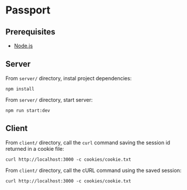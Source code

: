 # Passport

## Prerequisites

- [Node.js](https://nodejs.org)

## Server

From `server/` directory, instal project dependencies:

```
npm install
```

From `server/` directory, start server:

```
npm run start:dev
```

## Client

From `client/` directory, call the `curl` command saving the session id 
returned in a cookie file:

```
curl http://localhost:3000 -c cookies/cookie.txt
```

From `client/` directory, call the cURL command using the saved session:

```
curl http://localhost:3000 -c cookies/cookie.txt
```
